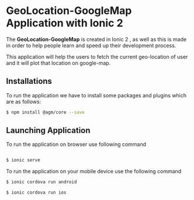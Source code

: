 # GeoLocation-GoogleMap Application with Ionic 2

The **GeoLocation-GoogleMap** is created in Ionic 2 , as well as this is made in order to help people learn and speed up their development process.

This application will help the users to fetch the current geo-location of user and it will plot that location on google-map.

## Installations

To run the application we have to install some packages and plugins which are as follows:

``` sh
$ npm install @agm/core --save

```

## Launching Application

To run the application on browser use following command

```sh

$ ionic serve
```

To run the application on your mobile device use the following command
```sh
$ ionic cordova run android
```

```sh
$ ionic cordova run ios
